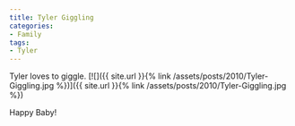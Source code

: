 ```yaml
---
title: Tyler Giggling
categories:
- Family
tags:
- Tyler
---
```


Tyler loves to giggle.
[![]({{ site.url }}{% link /assets/posts/2010/Tyler-Giggling.jpg %})]({{ site.url }}{% link /assets/posts/2010/Tyler-Giggling.jpg %})

Happy Baby!
